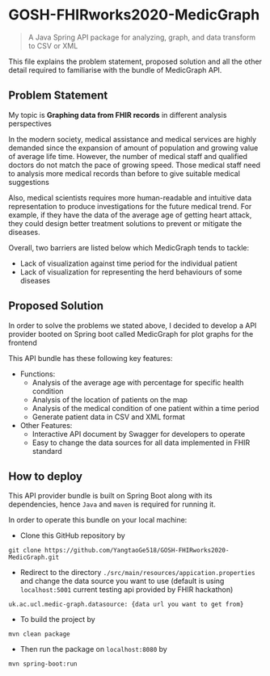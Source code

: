 # GOSH-FHIRworks2020-MedicGraph

> A Java Spring API package for analyzing, graph, and data transform to CSV or XML


This file explains the problem statement, proposed solution and all the other detail required to familiarise with the
bundle of MedicGraph API.

## Problem Statement
My topic is **Graphing data from FHIR records** in different analysis perspectives

In the modern society, medical assistance and medical services are highly demanded since the expansion of amount of population 
and growing value of average life time. However, the number of medical staff and qualified doctors do not match the pace 
of growing speed. Those medical staff need to analysis more medical records than before to give suitable medical suggestions

Also, medical scientists requires more human-readable and intuitive data representation to produce investigations for the 
future medical trend. For example, if they have the data of the average age of getting heart attack, they could design better
treatment solutions to prevent or mitigate the diseases.

Overall, two barriers are listed below which MedicGraph tends to tackle:
* Lack of visualization against time period for the individual patient
* Lack of visualization for representing the herd behaviours of some diseases

## Proposed Solution
In order to solve the problems we stated above, I decided to develop a API provider booted on Spring boot called MedicGraph
for plot graphs for the frontend

This API bundle has these following key features:
* Functions:
    * Analysis of the average age with percentage for specific health condition
    * Analysis of the location of patients on the map
    * Analysis of the medical condition of one patient within a time period
    * Generate patient data in CSV and XML format
* Other Features: 
    * Interactive API document by Swagger for developers to operate
    * Easy to change the data sources for all data implemented in FHIR standard
    
## How to deploy
This API provider bundle is built on Spring Boot along with its dependencies, hence `Java` and `maven` is required for running it.

In order to operate this bundle on your local machine:

* Clone this GitHub repository by
```
git clone https://github.com/YangtaoGe518/GOSH-FHIRworks2020-MedicGraph.git
```
* Redirect to the directory `./src/main/resources/appication.properties` and change the data source you want to use 
(default is using `localhost:5001` current testing api provided by FHIR hackathon)
```
uk.ac.ucl.medic-graph.datasource: {data url you want to get from}
```
* To build the project by
```
mvn clean package
```
* Then run the package on `localhost:8080` by
```
mvn spring-boot:run
```

